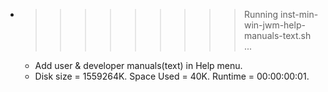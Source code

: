 * >>>>>>>>> Running inst-min-win-jwm-help-manuals-text.sh ...
  * Add user & developer manuals(text) in Help menu.
  * Disk size = 1559264K. Space Used = 40K. Runtime = 00:00:00:01.
